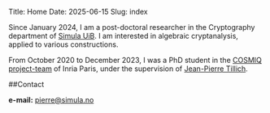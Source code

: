 Title: Home
Date: 2025-06-15
Slug: index


Since January 2024, I am a post-doctoral researcher in the Cryptography department of [Simula UiB](https://simula-uib.com/). I am interested in algebraic cryptanalysis, applied to various constructions.

From October 2020 to December 2023, I was a PhD student in the [COSMIQ project-team](https://www.rocq.inria.fr/secret/index-en.html) of Inria Paris, under the supervision of [Jean-Pierre Tillich](https://www.rocq.inria.fr/secret/Jean-Pierre.Tillich/).

##Contact

**e-mail:** pierre@simula.no
